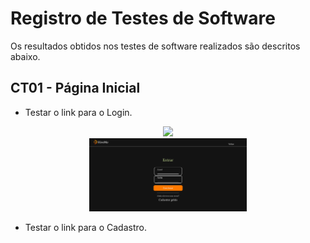# Registro de Testes de Software

Os resultados obtidos nos testes de software realizados são descritos abaixo.

## CT01 - Página Inicial

- Testar o link para o Login.
<div align="center">
<img src="img/Teste-página inicial.png" width="50%"><br>
  </div>
 <div align="center">
<img src="img/Teste-Login.jpg" width="50%"><br>
  </div>

- Testar o link para o Cadastro.
<div>
<img align="center"  width="411px" src="">
</div>

